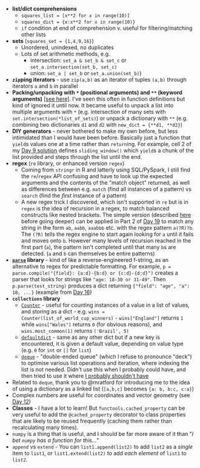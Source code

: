 - **list/dict comprehensions**
  - `squares_list = [x**2 for x in range(10)]`
  - `squares_dict = {x:x**2 for x in range(10)}`
  - `if` condition at end of comprehension v. useful for filtering/matching other lists
- **sets** (`squares_set = {1,4,9,16}`)
  - Unordered, unindexed, no duplicates
  - Lots of set arithmetic methods, e.g. 
    - intersection: `set_a & set_b & set_c` or `set_a.intersection(set_b, set_c)`
    - union: `set_a | set_b` or `set_a.union(set_b)`)
- **`zip`ping iterators** - use `zip(a,b)` as an iterator of tuples `(a,b)` through iterators `a` and `b` in parallel
- **Packing/unpacking with `*` (positional arguments) and `**` (keyword arguments)** [[see here]](https://www.geeksforgeeks.org/python-star-or-asterisk-operator/). I've seen this often in function definitions but kind of ignored it until now. It became useful to unpack a list into multiple arguments with `*` (e.g. intersection of many sets with `set.intersection(*list_of_sets)`) or unpack a dictionary with `**` (e.g. combining two dictionaries `d1` and `d2` with `new_dict = {**d1, **d2}`)
- **DIY generators** - never bothered to make my own before, but less intimidated than I would have been before. Basically just a function that `yield`s values one at a time rather than `return`ing. For example, cell 2 of my [Day 9 solution](https://github.com/samnlindsay/advent_of_code/blob/main/Day09-EncodingError.ipynb) defines `sliding_window()` which `yield`s a chunk of the list provided and steps through the list until the end.
- **regex** (`re` library, or enhanced version `regex`)
  - Coming from `stringr` in R and latterly using SQL/PySpark, I still find the `re`/`regex` API confusing and have to look up the expected arguments and the contents of the "match object" returned, as well as differences between e.g. `match` (find all instances of a pattern) vs `search` (find the _first_ instance of a pattern)
  - A new regex trick I discovered, which isn't supported in `re` but is in `regex` is the idea of recursion in a regex, to match balanced constructs like nested brackets. The simple version (described [here](regular-expressions.info/recurse.html) before going deeper) can be applied in Part 2 of [Day 19](https://adventofcode.com/2020/day/19) to match any string in the form `ab`, `aabb`, `aaabbb` etc. with the regex pattern `a(?R)?b`. The `(?R)` tells the regex engine to start again looking for `a` until it fails and moves onto `b`. However many levels of recursion reached in the first part (`a`), the pattern isn't completed until that many `b`s are detected. (`a` and `b` can themselves be entire patterns)
- **[`parse`](https://pypi.org/project/parse/) library** - kind of like a reverse-engineered f-string, as an alternative to regex for predictable formatting. For example, `p = parse.compile("{field}: {a:d}-{b:d} or {c:d}-{d:d}")` creates a parser that looks for strings like `"age: 18-30 or 31-49"`. Then `p.parse(test_string)` produces a dict returning `{"field": "age", "a": 18, ...}` (example from [Day 16](https://github.com/samnlindsay/advent_of_code/blob/main/Day16-TicketTranslation.ipynb))
- **`collections` library**
  - [`Counter`](https://docs.python.org/3/library/collections.html#collections.Counter) - useful for counting instances of a value in a list of values, and storing as a dict - e.g. `wins = Counter(list_of_world_cup_winners)` - `wins["England"]` returns `1` while `wins["Wales"]` returns `0` (for obvious reasons), and `wins.most_common(1)` returns `('Brazil', 5)` 
  - [`defaultdict`](https://docs.python.org/3/library/collections.html#collections.defaultdict) - same as any other dict but if a new key is encountered, it is given a default value, depending on value type (e.g. `0` for `int` or `[]` for `list`)
  - [`deque`](https://docs.python.org/3/library/collections.html#collections.deque) - "double-ended queue" (which I refuse to pronounce "deck") to optimise various list operations and iteration, where indexing the list is not needed. Didn't use this when I probably could have, and then tried to use it where [I probably shouldn't have](https://github.com/samnlindsay/advent_of_code/blob/main/Day23-CrabCups.ipynb)
- Related to `deque`, thank you to @mratford for introducing me to the idea of using a dictionary as a linked list (`[a,b,c]` becomes `{a: b, b:c, c:a}`)
- Complex numbers are useful for coordinates and vector geometry (see [Day 12](https://github.com/samnlindsay/advent_of_code/blob/main/Day12-RainRisk.ipynb))
- **Classes** - I have a lot to learn! But `functools.cached_property` can be very useful to add the `@cached_property` decorator to class properties that are likely to be reused frequently (caching them rather than recalculating many times).
- `numpy` is a thing that is useful, and I should be far more aware of it than "_I bet `numpy` has a function for this..._"
- `append` vs `extend` - You can `list1.append(list2)` to add `list2` as a _single_ item to `list1`, or `list1.extend(list2)` to add _each element_ of `list1` to `list2`. 